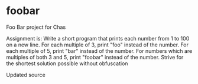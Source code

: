 # foobar
Foo Bar project for Chas

Assignment is:
Write a short program that prints each number from 1 to 100 on a new line. For each multiple of 3, print "foo" instead of the number. For each multiple of 5, print "bar" instead of the number. For numbers which are multiples of both 3 and 5, print "foobar" instead of the number. Strive for the shortest solution possible without obfuscation

Updated source
